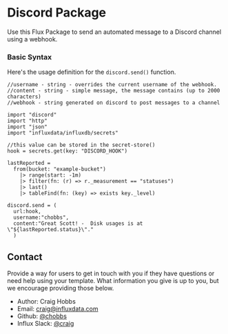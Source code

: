 # Discord Package

Use this Flux Package to send an automated message to a Discord channel using a webhook.

### Basic Syntax

Here's the usage definition for the `discord.send()` function.

    //username - string - overrides the current username of the webhook.
    //content - string - simple message, the message contains (up to 2000 characters)
    //webhook - string generated on discord to post messages to a channel

    import "discord"
    import "http"
    import "json"
    import "influxdata/influxdb/secrets"

    //this value can be stored in the secret-store()
    hook = secrets.get(key: "DISCORD_HOOK")

    lastReported =
      from(bucket: "example-bucket")
        |> range(start: -1m)
        |> filter(fn: (r) => r._measurement == "statuses")
        |> last()
        |> tableFind(fn: (key) => exists key._level)

    discord.send = (
      url:hook,
      username:"chobbs",
      content:"Great Scott! -  Disk usages is at \"${lastReported.status}\"."
      )



## Contact

Provide a way for users to get in touch with you if they have questions or need help using your template. What information you give is up to you, but we encourage providing those below.

- Author: Craig Hobbs
- Email: craig@influxdata.com
- Github: [@chobbs](https://github.com/chobbs)
- Influx Slack: [@craig](https://influxdata.com/slack)
